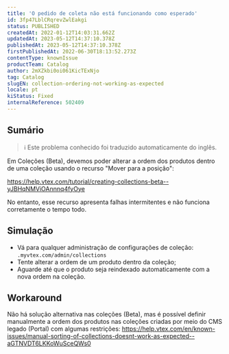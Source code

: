 ```yaml
---
title: 'O pedido de coleta não está funcionando como esperado'
id: 3fp47LblCRqrevZwlEakgi
status: PUBLISHED
createdAt: 2022-01-12T14:03:31.662Z
updatedAt: 2023-05-12T14:37:10.378Z
publishedAt: 2023-05-12T14:37:10.378Z
firstPublishedAt: 2022-06-30T18:13:52.273Z
contentType: knownIssue
productTeam: Catalog
author: 2mXZkbi0oi061KicTExNjo
tag: Catalog
slugEN: collection-ordering-not-working-as-expected
locale: pt
kiStatus: Fixed
internalReference: 502409
---
```


## Sumário

>ℹ️ Este problema conhecido foi traduzido automaticamente do inglês.


Em Coleções (Beta), devemos poder alterar a ordem dos produtos dentro de uma coleção usando o recurso "Mover para a posição":

https://help.vtex.com/tutorial/creating-collections-beta--yJBHqNMViOAnnnq4fyOye

No entanto, esse recurso apresenta falhas intermitentes e não funciona corretamente o tempo todo.

## Simulação


- Vá para qualquer administração de configurações de coleção: `.myvtex.com/admin/collections`
- Tente alterar a ordem de um produto dentro da coleção;
- Aguarde até que o produto seja reindexado automaticamente com a nova ordem na coleção.




## Workaround


Não há solução alternativa nas coleções (Beta), mas é possível definir manualmente a ordem dos produtos nas coleções criadas por meio do CMS legado (Portal) com algumas restrições:
https://help.vtex.com/en/known-issues/manual-sorting-of-collections-doesnt-work-as-expected--aGTNVDT6LKKoWuSceQWs0





